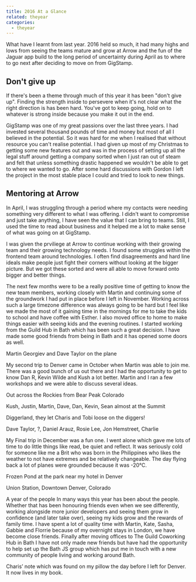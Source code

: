 ```yaml
---
title: 2016 At a Glance
related: theyear
categories:
  - theyear
---
```



What have I learnt from last year. 2016 held so much, it had many highs and lows from seeing the teams mature and grow at Arrow and the fun of the Jaguar app build to the long period of uncertainty during April as to where to go next after deciding to move on from GigStamp. 

## Don't give up

If there's been a theme through much of this year it has been "don't give up". Finding the strength inside to persevere when it's not clear what the right direction is has been hard. You've got to keep going, hold on to whatever is strong inside because you make it out in the end. 

GigStamp was one of my great passions over the last three years. I had invested several thousand pounds of time and money but most of all I believed in the potential. So it was hard for me when I realised that without resource you can't realise potential. I had given up most of my Christmas to getting some new features out and was in the process of setting up all the legal stuff around getting a company sorted when I just ran out of steam and felt that unless something drastic happened we wouldn't be able to get to where we wanted to go. After some hard discussions with Gordon I left the project in the most stable place I could and tried to look to new things.

## Mentoring at Arrow

In April, I was struggling through a period where my contacts were needing something very different to what I was offering. I didn't want to compromise and just take anything, I have seen the value that I can bring to teams. Still, I used the time to read about business and it helped me a lot to make sense of what was going on at GigStamp. 

I was given the prviliege at Arrow to continue working with their growing team and their growing technology needs. I found some struggles within the frontend team around technologies. I often find disagreements and hard line ideals make people just fight their corners without looking at the bigger picture. But we got these sorted and were all able to move forward onto bigger and better things.

The next few months were to be a really positive time of getting to know the new team members, working closely with Martin and continuing some of the groundwork I had put in place before I left in November. Working across such a large timezone difference was always going to be hard but I feel like we made the most of it gaining time in the mornings for me to take the kids to school and have coffee with Esther. I also moved office to home to make things easier with seeing kids and the evening routines. I started working from the Guild Hub in Bath which has been such a great decision. I have made some good friends from being in Bath and it has opened some doors as well.



Martin Georgiev and Dave Taylor on the plane

My second trip to Denver came in October when Martin was able to join me. There was a good bunch of us out there and I had the opportunity to get to know Dan R, Kevin Wilde and Kush a lot better. Martin and I ran a few workshops and we were able to discuss several ideas.


Out across the Rockies from Bear Peak Colorado


Kush, Justin, Martin, Dave, Dan, Kevin, Sean almost at the Summit


Diggerland, they let Charis and Tobi loose on the diggers!


Dave Taylor, ?, Daniel Arauz, Rosie Lee, Jon Hemstreet, Charlie

My Final trip in December was a fun one. I went alone which gave me lots of time to do little things like read, be quiet and reflect. It was seriously cold for someone like me a Brit who was born in the Philippines who likes the weather to not have extremes and be relatively changeable. The day flying back a lot of planes were grounded because it was -20℃.


Frozen Pond at the park near my hotel in Denver





Union Station, Downtown Denver, Colorado

A year of the people
In many ways this year has been about the people. Whether that has been honouring friends even when we see differently, working alongside more junior developers and seeing them grow in confidence (and later take over), seeing my kids grow and the rewards of family time. I have spent a lot of quality time with Martin, Kate, Sasha, Gabbie and Florrie because of my overnight stays in London, we have become close friends. Finally after moving offices to The Guild Coworking Hub in Bath I have not only made new friends but have had the opportunity to help set up the Bath JS group which has put me in touch with a new community of people living and working around Bath.


Charis’ note which was found on my pillow the day before I left for Denver. It now lives in my book.
